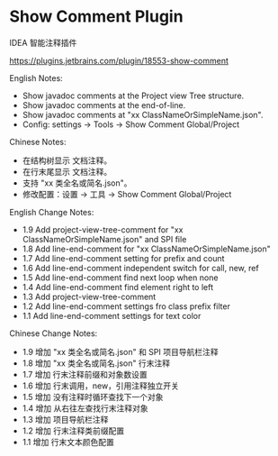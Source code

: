 # Show Comment Plugin
IDEA 智能注释插件

https://plugins.jetbrains.com/plugin/18553-show-comment

English Notes:
<ul>
<li>Show javadoc comments at the Project view Tree structure.
<li>Show javadoc comments at the end-of-line.
<li>Show javadoc comments at "xx ClassNameOrSimpleName.json".
<li>Config: settings -> Tools -> Show Comment Global/Project
</ul>
Chinese Notes:
<ul>
<li>在结构树显示 文档注释。
<li>在行末尾显示 文档注释。
<li>支持 "xx 类全名或简名.json"。
<li>修改配置：设置 -> 工具 -> Show Comment Global/Project
</ul>

English Change Notes:
<ul>
<li>1.9 Add project-view-tree-comment  for "xx ClassNameOrSimpleName.json" and SPI file
<li>1.8 Add line-end-comment  for "xx ClassNameOrSimpleName.json"
<li>1.7 Add line-end-comment  setting for prefix and count
<li>1.6 Add line-end-comment  independent switch for call, new, ref
<li>1.5 Add line-end-comment  find next loop when none
<li>1.4 Add line-end-comment  find element right to left
<li>1.3 Add project-view-tree-comment
<li>1.2 Add line-end-comment  settings fro class prefix filter
<li>1.1 Add line-end-comment  settings for text color
</ul>

Chinese Change Notes:
<ul>
<li>1.9 增加 "xx 类全名或简名.json" 和 SPI 项目导航栏注释
<li>1.8 增加 "xx 类全名或简名.json" 行末注释
<li>1.7 增加 行末注释前缀和对象数设置
<li>1.6 增加 行末调用，new，引用注释独立开关
<li>1.5 增加 没有注释时循环查找下一个对象
<li>1.4 增加 从右往左查找行末注释对象
<li>1.3 增加 项目导航栏注释
<li>1.2 增加 行末注释类前缀配置
<li>1.1 增加 行末文本颜色配置
</ul>